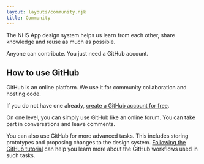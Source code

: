 ```yaml
---
layout: layouts/community.njk
title: Community
---
```


The NHS App design system helps us learn from each other, share knowledge and reuse as much as possible.

Anyone can contribute. You just need a GitHub account.

## How to use GitHub

GitHub is an online platform. We use it for community collaboration and hosting code.

If you do not have one already, [create a GitHub account for free](https://github.com/signup).

On one level, you can simply use GitHub like an online forum. You can take part in conversations and leave comments.

You can also use GitHub for more advanced tasks. This includes storing prototypes and proposing changes to the design system. [Following the GitHub tutorial](https://docs.github.com/en/get-started/start-your-journey/hello-world) can help you learn more about the GitHub workflows used in such tasks.
